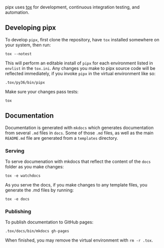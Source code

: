 pipx uses [tox](https://pypi.org/project/tox/) for development, continuous integration testing, and automation.

## Developing pipx
To develop `pipx`, first clone the repository, have `tox` installed somewhere on your system, then run:
```
tox --notest
```

This will perform an editable install of `pipx` for each environment listed in `envlist` in the `tox.ini`. Any changes you make to pipx source code will be reflected immediately, if you invoke `pipx` in the virtual environment like so:
```
.tox/py36/bin/pipx
```

Make sure your changes pass tests:
```
tox
```

## Documentation
Documentation is generated with `mkdocs` which generates documentation from several `.md` files in `docs`. Some of those `.md` files, as well as the main `README.md` file are generated from a `templates` directory.


### Serving
To serve documenation with mkdocs that reflect the content of the `docs` folder as you make changes:
```
tox -e watchdocs
```

As you serve the docs, if you make changes to any template files, you generate the .md files by running:
```
tox -e docs
```


### Publishing
To publish documentation to GitHub pages:
```
.tox/docs/bin/mkdocs gh-pages
```

When finished, you may remove the virtual environment with `rm -r .tox`.

